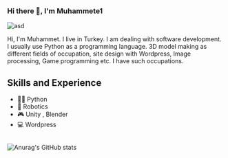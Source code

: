 
### Hi there 👋, I'm Muhammete1
![asd](https://user-images.githubusercontent.com/86084785/193048069-63929c17-4f2b-4fe5-9c60-663d15f9c0ad.gif)


Hi, I'm Muhammet. I live in Turkey. I am dealing with software development. I usually use Python as a programming language. 3D model making as different fields of occupation, site design with Wordpress, Image processing, Game programming etc. I have such occupations.

## Skills and Experience
* 👨‍💻 Python
* 🤖 Robotics
* 🎮 Unity , Blender
* 💻 Wordpress 
##
![Anurag's GitHub stats](https://github-readme-stats.vercel.app/api?username=muhammete1&show_icons=true&theme=merko)
